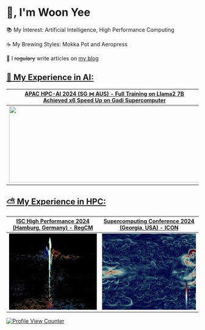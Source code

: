# 👋, I'm Woon Yee   
📚 My Interest: Artificial Intelligence, High Performance Computing

☕ My Brewing Styles: Mokka Pot and Aeropress

📝 I <del>regulary</del> write articles on <a href="https://woonyee28.github.io/">my blog

## 🤖 My Experience in AI:
| APAC HPC-AI 2024 (SG ⋈ AUS) - Full Training on Llama2 7B <br> Achieved x6 Speed Up on Gadi Supercomputer | Supercomputing Conference 2024 (Georgia, USA) <br> MLPerf Stable Diffusion XL Inference |
| :--: | :--: |
| <img src="https://lightning.ai/static/media/logo-with-text-dark.bdcfdf86bccb9812ed1d3ec873e9e771.svg" width="500" height="200"> | <img src="https://developer-blogs.nvidia.com/wp-content/uploads/2019/11/MLPerf-1.png" width="500" height="200"> |

## ⛅ My Experience in HPC:
| ISC High Performance 2024 (Hamburg, Germany) - RegCM | Supercomputing Conference 2024 (Georgia, USA) - ICON |
| :--: | :--: |
| <img src="./REGCM.png" width="500" height="200"> | <img src="./ICON.png" width="500" height="200"> |        

![Profile View Counter](https://komarev.com/ghpvc/?username=woonyee28)       
